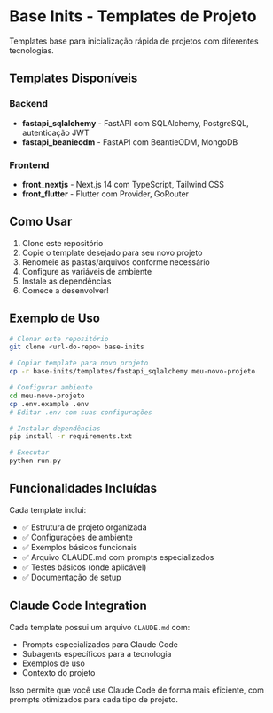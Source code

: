 # Base Inits - Templates de Projeto

Templates base para inicialização rápida de projetos com diferentes tecnologias.

## Templates Disponíveis

### Backend
- **fastapi_sqlalchemy** - FastAPI com SQLAlchemy, PostgreSQL, autenticação JWT
- **fastapi_beanieodm** - FastAPI com BeantieODM, MongoDB

### Frontend  
- **front_nextjs** - Next.js 14 com TypeScript, Tailwind CSS
- **front_flutter** - Flutter com Provider, GoRouter

## Como Usar

1. Clone este repositório
2. Copie o template desejado para seu novo projeto
3. Renomeie as pastas/arquivos conforme necessário
4. Configure as variáveis de ambiente
5. Instale as dependências
6. Comece a desenvolver!

## Exemplo de Uso

```bash
# Clonar este repositório
git clone <url-do-repo> base-inits

# Copiar template para novo projeto
cp -r base-inits/templates/fastapi_sqlalchemy meu-novo-projeto

# Configurar ambiente
cd meu-novo-projeto
cp .env.example .env
# Editar .env com suas configurações

# Instalar dependências
pip install -r requirements.txt

# Executar
python run.py
```

## Funcionalidades Incluídas

Cada template inclui:
- ✅ Estrutura de projeto organizada
- ✅ Configurações de ambiente
- ✅ Exemplos básicos funcionais
- ✅ Arquivo CLAUDE.md com prompts especializados
- ✅ Testes básicos (onde aplicável)
- ✅ Documentação de setup

## Claude Code Integration

Cada template possui um arquivo `CLAUDE.md` com:
- Prompts especializados para Claude Code
- Subagents específicos para a tecnologia
- Exemplos de uso
- Contexto do projeto

Isso permite que você use Claude Code de forma mais eficiente, com prompts otimizados para cada tipo de projeto.